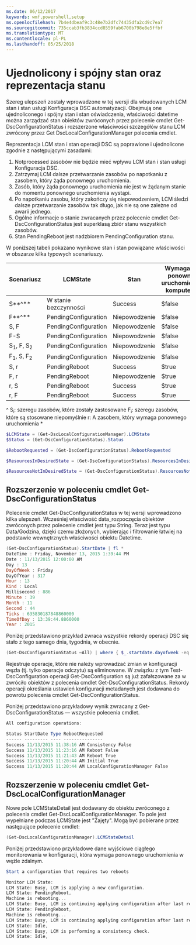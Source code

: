 ```yaml
---
ms.date: 06/12/2017
keywords: wmf,powershell,setup
ms.openlocfilehash: 7b4e4dbeaf9c3c48e7b2dfc74435dfa2cd9c7ea7
ms.sourcegitcommit: 735ccab3fb3834ccd8559fab6700b798e8e5ffbf
ms.translationtype: MT
ms.contentlocale: pl-PL
ms.lasthandoff: 05/25/2018
---
```

# <a name="unified-and-consistent-state-and-status-representation"></a>Ujednolicony i spójny stan oraz reprezentacja stanu

Szereg ulepszeń zostały wprowadzone w tej wersji dla wbudowanych LCM stan i stan usługi Konfiguracja DSC automatyzacji. Obejmują one ujednoliconego i spójny stan i stan oświadczenia, właściwości datetime można zarządzać stan obiektów zwróconych przez polecenie cmdlet Get-DscConfigurationStatus i rozszerzone właściwości szczegółów stanu LCM zwrócony przez Get DscLocalConfigurationManager polecenia cmdlet.

Reprezentacja LCM stan i stan operacji DSC są poprawione i ujednolicone zgodnie z następującymi zasadami:
1.  Notprocessed zasobów nie będzie mieć wpływu LCM stan i stan usługi Konfiguracja DSC.
2.  Zatrzymaj LCM dalsze przetwarzanie zasobów po napotkaniu z zasobem, który żąda ponownego uruchomienia.
3.  Zasób, który żąda ponownego uruchomienia nie jest w żądanym stanie do momentu ponownego uruchomienia wystąpi.
4.  Po napotkaniu zasobu, który zakończy się niepowodzeniem, LCM śledzi dalsze przetwarzanie zasobów tak długo, jak nie są one zależne od awarii jednego.
5.  Ogólne informacje o stanie zwracanych przez polecenie cmdlet Get-DscConfigurationStatus jest superklasą zbiór stanu wszystkich zasobów.
6.  Stan PendingReboot jest nadzbiorem PendingConfiguration stanu.

W poniższej tabeli pokazano wynikowe stan i stan powiązane właściwości w obszarze kilka typowych scenariuszy.

| Scenariusz                    | LCMState       | Stan | Wymagane ponowne uruchomienie komputera  | ResourcesInDesiredState  | ResourcesNotInDesiredState |
|---------------------------------|----------------------|------------|---------------|------------------------------|--------------------------------|
| S**^**                          | W stanie bezczynności                 | Success    | $false        | S                            | $null                          |
| F**^**                          | PendingConfiguration | Niepowodzenie    | $false        | $null                        | F                              |
| S, F                             | PendingConfiguration | Niepowodzenie    | $false        | S                            | F                              |
| F-S                             | PendingConfiguration | Niepowodzenie    | $false        | S                            | F                              |
| S<sub>1</sub>, F, S<sub>2</sub> | PendingConfiguration | Niepowodzenie    | $false        | S<sub>1</sub>, S<sub>2</sub> | F                              |
| F<sub>1</sub>, S, F<sub>2</sub> | PendingConfiguration | Niepowodzenie    | $false        | S                            | F<sub>1</sub>, F<sub>2</sub>   |
| S, r                            | PendingReboot        | Success    | $true         | S                            | r                              |
| F, r                            | PendingReboot        | Niepowodzenie    | $true         | $null                        | F, r                           |
| r, S                            | PendingReboot        | Success    | $true         | $null                        | r                              |
| r, F                            | PendingReboot        | Success    | $true         | $null                        | r                              |

^ S<sub>i</sub>: szeregu zasobów, które zostały zastosowane F<sub>i</sub>: szeregu zasobów, które są stosowane niepomyślnie r: A zasobem, który wymaga ponownego uruchomienia \*

```powershell
$LCMState = (Get-DscLocalConfigurationManager).LCMState
$Status = (Get-DscConfigurationStatus).Status

$RebootRequested = (Get-DscConfigurationStatus).RebootRequested

$ResourcesInDesiredState = (Get-DscConfigurationStatus).ResourcesInDesiredState

$ResourcesNotInDesiredState = (Get-DscConfigurationStatus).ResourcesNotInDesiredState
```

## <a name="enhancement-in-get-dscconfigurationstatus-cmdlet"></a>Rozszerzenie w poleceniu cmdlet Get-DscConfigurationStatus

Polecenie cmdlet Get-DscConfigurationStatus w tej wersji wprowadzono kilka ulepszeń. Wcześniej właściwość data_rozpoczęcia obiektów zwróconych przez polecenie cmdlet jest typu String. Teraz jest typu Data/Godzina, dzięki czemu złożonych, wybierając i filtrowanie łatwiej na podstawie wewnętrznych właściwości obiektu Datetime.

```powershell
(Get-DscConfigurationStatus).StartDate | fl *
DateTime : Friday, November 13, 2015 1:39:44 PM
Date : 11/13/2015 12:00:00 AM
Day : 13
DayOfWeek : Friday
DayOfYear : 317
Hour : 13
Kind : Local
Millisecond : 886
Minute : 39
Month : 11
Second : 44
Ticks : 635830187848860000
TimeOfDay : 13:39:44.8860000
Year : 2015
```

Poniżej przedstawiono przykład zwraca wszystkie rekordy operacji DSC się stało z tego samego dnia, tygodnia, w obecnie.

```powershell
(Get-DscConfigurationStatus –All) | where { $_.startdate.dayofweek -eq (Get-Date).DayOfWeek }
```

Rejestruje operacje, które nie należy wprowadzać zmian w konfiguracji węzła (tj. tylko operacje odczytu) są eliminowane. W związku z tym Test-DscConfiguration operacji Get-DscConfiguration są już zafałszowane za w zwróciło obiektów z polecenia cmdlet Get-DscConfigurationStatus.
Rekordy operacji określania ustawień konfiguracji metadanych jest dodawana do powrotu polecenia cmdlet Get-DscConfigurationStatus.

Poniżej przedstawiono przykładowy wynik zwracany z Get-DscConfigurationStatus — wszystkie polecenia cmdlet.

```powershell
All configuration operations:

Status StartDate Type RebootRequested
------ --------- ---- ---------------
Success 11/13/2015 11:38:16 AM Consistency False
Success 11/13/2015 11:23:16 AM Reboot False
Success 11/13/2015 11:21:43 AM Reboot True
Success 11/13/2015 11:20:44 AM Initial True
Success 11/13/2015 11:20:44 AM LocalConfigurationManager False
```

## <a name="enhancement-in-get-dsclocalconfigurationmanager-cmdlet"></a>Rozszerzenie w poleceniu cmdlet Get-DscLocalConfigurationManager

Nowe pole LCMStateDetail jest dodawany do obiektu zwróconego z polecenia cmdlet Get-DscLocalConfigurationManager. To pole jest wypełniane podczas LCMState jest "Zajęty". Mogą być pobierane przez następujące polecenie cmdlet:

```powershell
(Get-DscLocalConfigurationManager).LCMStateDetail
```

Poniżej przedstawiono przykładowe dane wyjściowe ciągłego monitorowania w konfiguracji, która wymaga ponownego uruchomienia w węźle zdalnym.

```powershell
Start a configuration that requires two reboots

Monitor LCM State:
LCM State: Busy, LCM is applying a new configuration.
LCM State: PendingReboot,
Machine is rebooting...
LCM State: Busy, LCM is continuing applying configuration after last reboot.
LCM State: PendingReboot,
Machine is rebooting...
LCM State: Busy, LCM is continuing applying configuration after last reboot.
LCM State: Idle,
LCM State: Busy, LCM is performing a consistency check.
LCM State: Idle,
```
